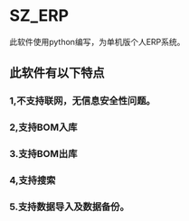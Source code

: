 # SZ_ERP
此软件使用python编写，为单机版个人ERP系统。
## 此软件有以下特点
### 1,不支持联网，无信息安全性问题。
### 2,支持BOM入库
### 3.支持BOM出库
### 4,支持搜索
### 5.支持数据导入及数据备份。
